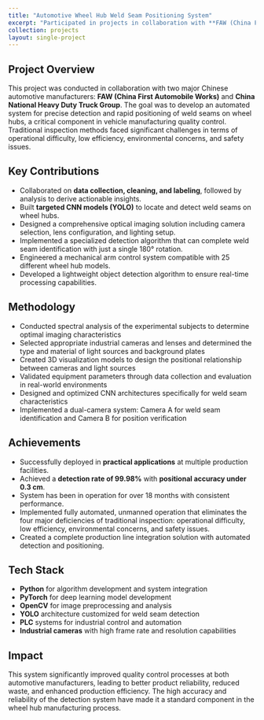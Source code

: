 ```yaml
---
title: "Automotive Wheel Hub Weld Seam Positioning System"
excerpt: "Participated in projects in collaboration with **FAW (China First Automobile Works)** and **China National Heavy Duty Truck Group**, implementing precise detection and rapid positioning of weld seams on wheel hubs, 2020<br/><br/><img src='/images/feng.png' width='750'>"
collection: projects
layout: single-project
---
```


## Project Overview

This project was conducted in collaboration with two major Chinese automotive manufacturers: **FAW (China First Automobile Works)** and **China National Heavy Duty Truck Group**. The goal was to develop an automated system for precise detection and rapid positioning of weld seams on wheel hubs, a critical component in vehicle manufacturing quality control. Traditional inspection methods faced significant challenges in terms of operational difficulty, low efficiency, environmental concerns, and safety issues.

## Key Contributions  
- Collaborated on **data collection, cleaning, and labeling**, followed by analysis to derive actionable insights.
- Built **targeted CNN models (YOLO)** to locate and detect weld seams on wheel hubs.
- Designed a comprehensive optical imaging solution including camera selection, lens configuration, and lighting setup.
- Implemented a specialized detection algorithm that can complete weld seam identification with just a single 180° rotation.
- Engineered a mechanical arm control system compatible with 25 different wheel hub models.
- Developed a lightweight object detection algorithm to ensure real-time processing capabilities.

## Methodology
- Conducted spectral analysis of the experimental subjects to determine optimal imaging characteristics
- Selected appropriate industrial cameras and lenses and determined the type and material of light sources and background plates
- Created 3D visualization models to design the positional relationship between cameras and light sources
- Validated equipment parameters through data collection and evaluation in real-world environments
- Designed and optimized CNN architectures specifically for weld seam characteristics
- Implemented a dual-camera system: Camera A for weld seam identification and Camera B for position verification

## Achievements  
- Successfully deployed in **practical applications** at multiple production facilities.
- Achieved a **detection rate of 99.98%** with **positional accuracy under 0.3 cm**.
- System has been in operation for over 18 months with consistent performance.
- Implemented fully automated, unmanned operation that eliminates the four major deficiencies of traditional inspection: operational difficulty, low efficiency, environmental concerns, and safety issues.
- Created a complete production line integration solution with automated detection and positioning.

## Tech Stack
- **Python** for algorithm development and system integration
- **PyTorch** for deep learning model development
- **OpenCV** for image preprocessing and analysis
- **YOLO** architecture customized for weld seam detection
- **PLC** systems for industrial control and automation
- **Industrial cameras** with high frame rate and resolution capabilities

## Impact
This system significantly improved quality control processes at both automotive manufacturers, leading to better product reliability, reduced waste, and enhanced production efficiency. The high accuracy and reliability of the detection system have made it a standard component in the wheel hub manufacturing process.
